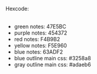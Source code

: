 Hexcode:
<br>
<br>
* green notes: 47E5BC
* purple notes: 454372
* red notes: F4B9B2
* yellow notes: F5E960
* blue notes: 63ADF2
* blue outline main css: #3258a8
* gray outline main css: #adaeb6
